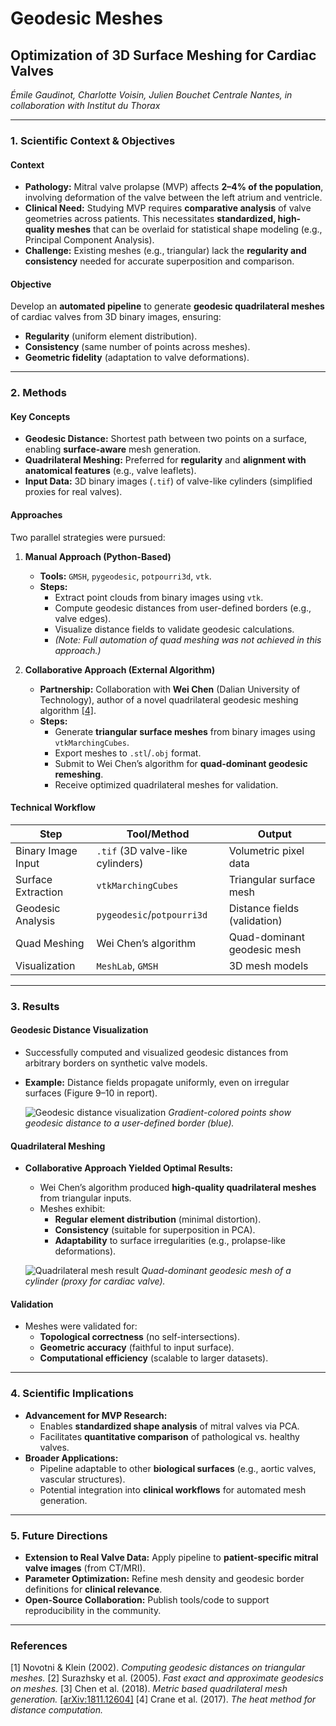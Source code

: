 # Geodesic Meshes

## **Optimization of 3D Surface Meshing for Cardiac Valves**
*Émile Gaudinot, Charlotte Voisin, Julien Bouchet*
*Centrale Nantes, in collaboration with Institut du Thorax*

---

### **1. Scientific Context & Objectives**

#### **Context**
- **Pathology:** Mitral valve prolapse (MVP) affects **2–4% of the population**, involving deformation of the valve between the left atrium and ventricle.
- **Clinical Need:** Studying MVP requires **comparative analysis** of valve geometries across patients. This necessitates **standardized, high-quality meshes** that can be overlaid for statistical shape modeling (e.g., Principal Component Analysis).
- **Challenge:** Existing meshes (e.g., triangular) lack the **regularity and consistency** needed for accurate superposition and comparison.

#### **Objective**
Develop an **automated pipeline** to generate **geodesic quadrilateral meshes** of cardiac valves from 3D binary images, ensuring:
- **Regularity** (uniform element distribution).
- **Consistency** (same number of points across meshes).
- **Geometric fidelity** (adaptation to valve deformations).

---

### **2. Methods**

#### **Key Concepts**
- **Geodesic Distance:** Shortest path between two points on a surface, enabling **surface-aware** mesh generation.
- **Quadrilateral Meshing:** Preferred for **regularity** and **alignment with anatomical features** (e.g., valve leaflets).
- **Input Data:** 3D binary images (`.tif`) of valve-like cylinders (simplified proxies for real valves).

#### **Approaches**
Two parallel strategies were pursued:

1. **Manual Approach (Python-Based)**
   - **Tools:** `GMSH`, `pygeodesic`, `potpourri3d`, `vtk`.
   - **Steps:**
     - Extract point clouds from binary images using `vtk`.
     - Compute geodesic distances from user-defined borders (e.g., valve edges).
     - Visualize distance fields to validate geodesic calculations.
     - *(Note: Full automation of quad meshing was not achieved in this approach.)*

2. **Collaborative Approach (External Algorithm)**
   - **Partnership:** Collaboration with **Wei Chen** (Dalian University of Technology), author of a novel quadrilateral geodesic meshing algorithm [[4]](#references).
   - **Steps:**
     - Generate **triangular surface meshes** from binary images using `vtkMarchingCubes`.
     - Export meshes to `.stl`/`.obj` format.
     - Submit to Wei Chen’s algorithm for **quad-dominant geodesic remeshing**.
     - Receive optimized quadrilateral meshes for validation.

#### **Technical Workflow**
| Step                | Tool/Method                          | Output                          |
|---------------------|--------------------------------------|---------------------------------|
| Binary Image Input  | `.tif` (3D valve-like cylinders)     | Volumetric pixel data           |
| Surface Extraction  | `vtkMarchingCubes`                   | Triangular surface mesh        |
| Geodesic Analysis   | `pygeodesic`/`potpourri3d`            | Distance fields (validation)   |
| Quad Meshing        | Wei Chen’s algorithm                 | Quad-dominant geodesic mesh     |
| Visualization       | `MeshLab`, `GMSH`                    | 3D mesh models                  |

---

### **3. Results**

#### **Geodesic Distance Visualization**
- Successfully computed and visualized geodesic distances from arbitrary borders on synthetic valve models.
- **Example:** Distance fields propagate uniformly, even on irregular surfaces (Figure 9–10 in report).

  ![Geodesic distance visualization](placeholder_for_geodesic_fig)
  *Gradient-colored points show geodesic distance to a user-defined border (blue).*

#### **Quadrilateral Meshing**
- **Collaborative Approach Yielded Optimal Results:**
  - Wei Chen’s algorithm produced **high-quality quadrilateral meshes** from triangular inputs.
  - Meshes exhibit:
    - **Regular element distribution** (minimal distortion).
    - **Consistency** (suitable for superposition in PCA).
    - **Adaptability** to surface irregularities (e.g., prolapse-like deformations).

  ![Quadrilateral mesh result](placeholder_for_quad_mesh)
  *Quad-dominant geodesic mesh of a cylinder (proxy for cardiac valve).*

#### **Validation**
- Meshes were validated for:
  - **Topological correctness** (no self-intersections).
  - **Geometric accuracy** (faithful to input surface).
  - **Computational efficiency** (scalable to larger datasets).

---

### **4. Scientific Implications**
- **Advancement for MVP Research:**
  - Enables **standardized shape analysis** of mitral valves via PCA.
  - Facilitates **quantitative comparison** of pathological vs. healthy valves.
- **Broader Applications:**
  - Pipeline adaptable to other **biological surfaces** (e.g., aortic valves, vascular structures).
  - Potential integration into **clinical workflows** for automated mesh generation.

---

### **5. Future Directions**
- **Extension to Real Valve Data:** Apply pipeline to **patient-specific mitral valve images** (from CT/MRI).
- **Parameter Optimization:** Refine mesh density and geodesic border definitions for **clinical relevance**.
- **Open-Source Collaboration:** Publish tools/code to support reproducibility in the community.

---
### **References**
[1] Novotni & Klein (2002). *Computing geodesic distances on triangular meshes.*
[2] Surazhsky et al. (2005). *Fast exact and approximate geodesics on meshes.*
[3] Chen et al. (2018). *Metric based quadrilateral mesh generation.* [[arXiv:1811.12604]](#)
[4] Crane et al. (2017). *The heat method for distance computation.*
